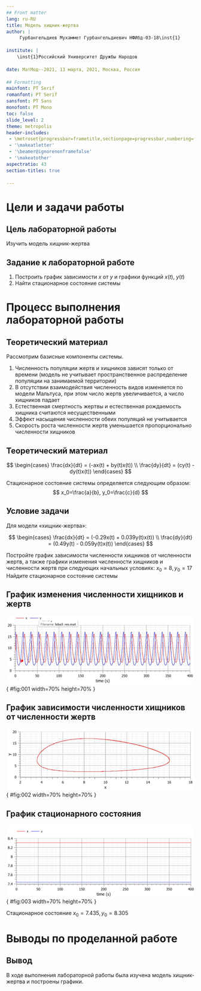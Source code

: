 ```yaml
---
## Front matter
lang: ru-RU
title: Модель хищник-жертва
author: |
	 Гурбангельдиев Мухаммет Гурбангельдиевич НФИбд-03-18\inst{1}

institute: |
	\inst{1}Российский Университет Дружбы Народов

date: МатМод--2021, 13 марта, 2021, Москва, Россия

## Formatting
mainfont: PT Serif
romanfont: PT Serif
sansfont: PT Sans
monofont: PT Mono
toc: false
slide_level: 2
theme: metropolis
header-includes:
 - \metroset{progressbar=frametitle,sectionpage=progressbar,numbering=fraction}
 - '\makeatletter'
 - '\beamer@ignorenonframefalse'
 - '\makeatother'
aspectratio: 43
section-titles: true

---
```


# Цели и задачи работы

## Цель лабораторной работы

Изучить модель хищник-жертва


## Задание к лабораторной работе

1.	Построить график зависимости $x$ от $y$ и графики функций $x(t)$, $y(t)$
2.	Найти стационарное состояние системы

# Процесс выполнения лабораторной работы

## Теоретический материал

Рассмотрим базисные компоненты системы.

1.	Численность популяции жертв и хищников зависят только от времени (модель не учитывает пространственное распределение популяции на занимаемой территории)
2.	В отсутствии взаимодействия численность видов изменяется по модели Мальтуса, при этом число жертв увеличивается, а число хищников падает
3.	Естественная смертность жертвы и естественная рождаемость хищника считаются несущественными
4.	Эффект насыщения численности обеих популяций не учитывается
5.	Скорость роста численности жертв уменьшается пропорционально численности хищников


## Теоретический материал

$$
 \begin{cases}
	\frac{dx}{dt} = (-ax(t) + by(t)x(t))
	\\   
	\frac{dy}{dt} = (cy(t) - dy(t)x(t))
 \end{cases}
$$

Стационарное состояние системы определяется следующим образом:
$$
	x_0=\frac{a}{b}, y_0=\frac{c}{d}
$$


## Условие задачи

Для модели «хищник-жертва»:

$$
 \begin{cases}
	\frac{dx}{dt} = (-0.29x(t) + 0.039y(t)x(t))
	\\   
	\frac{dy}{dt} = (0.49y(t) - 0.059y(t)x(t))
 \end{cases}
$$


Постройте график зависимости численности хищников от численности жертв, а также графики изменения численности хищников и численности жертв
при следующих начальных условиях: $x_0=8, y_0=17$
Найдите стационарное состояние системы


## График изменения численности хищников и жертв

![График численности хищников и жертв от времени](https://github.com/Mukhammet/math-m/blob/master/lab05/image/01.JPG?raw=true){ #fig:001 width=70% height=70% }

## График зависимости численности хищников от численности жертв

![График численности хищников от численности жертв](https://github.com/Mukhammet/math-m/blob/master/lab05/image/02.JPG?raw=true){ #fig:002 width=70% height=70% }

## График стационарного состояния

![График стационарного состояния](https://github.com/Mukhammet/math-m/blob/master/lab05/image/03.png?raw=true){ #fig:003 width=70% height=70% }

Стационарное состояние $x_0=7.435, y_0=8.305$

# Выводы по проделанной работе

## Вывод

В ходе выполнения лабораторной работы была изучена модель хищник-жертва и построены графики.
